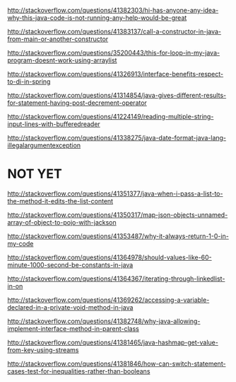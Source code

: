 http://stackoverflow.com/questions/41382303/hi-has-anyone-any-idea-why-this-java-code-is-not-running-any-help-would-be-great

http://stackoverflow.com/questions/41383137/call-a-constructor-in-java-from-main-or-another-constructor

http://stackoverflow.com/questions/35200443/this-for-loop-in-my-java-program-doesnt-work-using-arraylist

http://stackoverflow.com/questions/41326913/interface-benefits-respect-to-di-in-spring

http://stackoverflow.com/questions/41314854/java-gives-different-results-for-statement-having-post-decrement-operator

http://stackoverflow.com/questions/41224149/reading-multiple-string-input-lines-with-bufferedreader

http://stackoverflow.com/questions/41338275/java-date-format-java-lang-illegalargumentexception

NOT YET
=====

http://stackoverflow.com/questions/41351377/java-when-i-pass-a-list-to-the-method-it-edits-the-list-content

http://stackoverflow.com/questions/41350317/map-json-objects-unnamed-array-of-object-to-pojo-with-jackson

http://stackoverflow.com/questions/41353487/why-it-always-return-1-0-in-my-code

http://stackoverflow.com/questions/41364978/should-values-like-60-minute-1000-second-be-constants-in-java

http://stackoverflow.com/questions/41364367/iterating-through-linkedlist-in-on

http://stackoverflow.com/questions/41369262/accessing-a-variable-declared-in-a-private-void-method-in-java

http://stackoverflow.com/questions/41382748/why-java-allowing-implement-interface-method-in-parent-class

http://stackoverflow.com/questions/41381465/java-hashmap-get-value-from-key-using-streams

http://stackoverflow.com/questions/41381846/how-can-switch-statement-cases-test-for-inequalities-rather-than-booleans
